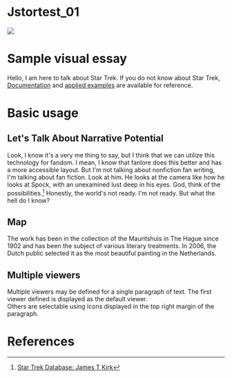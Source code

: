# Jstortest_01
<a href="https://juncture-digital.org"><img src="https://juncture-digital.org/images/ve-button.png"></a>

<param ve-config 
       title="Chap's Talkin' 'bout Star Trek Again"
       author="Chap"
       banner="https://cdn.shopify.com/s/files/1/0018/7337/9427/collections/StarTrek_collection_banner_1920x300-General_ce52d0c7-f0fc-4856-bcc5-7d22aa5b268c_1400x.jpg" 
       layout="vertical">

<!-- Entities discussed throughout the essay are typically defined before the essay text and
     are thus available in all text.  Entity identifiers (QIDs) can be found in either
     Wikipedia or Wikidata (https://www.wikidata.org)> -->
<param ve-entity eid="Q185372"> <!-- Girl with a Pearl Earring painting -->
<param ve-entity eid="Q41264"> <!-- Johannes Vermeer -->
<param ve-entity eid="Q221092"> <!-- Mauritshuis -->
<param ve-entity eid="Q36600"> <!-- The Hague -->

# Sample visual essay

Hello, I am here to talk about Star Trek. If you do not know about Star Trek, [Documentation](https://en.wikipedia.org/wiki/Star_Trek) and [applied examples](https://archiveofourown.org/tags/Star%20Trek:%20The%20Original%20Series/works) are available for reference.
<param ve-image 
       url="https://hips.hearstapps.com/pop.h-cdn.co/assets/16/26/4000x2000/landscape-1467144815-starshipenterprise.jpg">

# Basic usage

## Let's Talk About Narrative Potential

Look, I know it's a very me thing to say, but I think that we can utilize this technology for fandom. I mean, I know that fanlore does this better and has a more accessible layout. But I'm not talking about nonfiction fan writing, I'm talking about fan fiction. Look at him. He looks at the camera like how he looks at Spock, with an unexamined lust deep in his eyes. God, think of the possibilities.[^1] Honestly, the world's not ready. I'm not ready. But what the hell do I know?
<param ve-image 
       label="Captain Kirk" 
       description="an image of William Shatner as Captain Kirk" 
       license="CBS" 
       url="https://www.startrek.com/sites/default/files/styles/content_full/public/images/2019-07/89abe98de6071178edb1b28901a8f459.jpg">

## Map

The work has been in the collection of the Mauritshuis in The Hague since 1902 and has been the subject of various 
literary treatments. In 2006, the Dutch public selected it as the most beautiful painting in the Netherlands.
<param ve-map center="Q36600" zoom="11" prefer-geojson>

## Multiple viewers

Multiple viewers may be defined for a single paragraph of text.  The first viewer defined is displayed as the default viewer.  
Others are selectable using icons displayed in the top right margin of the paragraph.
<param ve-image 
       manifest="https://iiif.juncture-digital.org/manifest/6dd738aed85597cac540ad31dd5818e86ef7f2918c7b43a9eb3123d5538e6e4c">
<param ve-map center="Q36600" zoom="11">

# References

[^1]: [Star Trek Database: James T Kirk](https://www.startrek.com/database_article/james-t-kirk)
